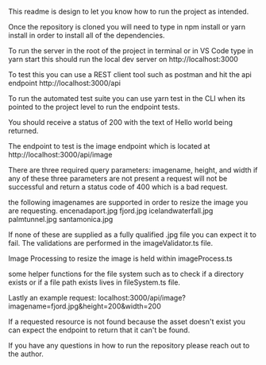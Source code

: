 This readme is design to let you know how to run the project as intended.

Once the repository is cloned you will need to type in npm install or yarn install in order to install all of the dependencies.

To run the server in the root of the project in terminal or in VS Code type in yarn start this should run the local dev server on http://localhost:3000

To test this you can use a REST client tool such as postman and hit the api endpoint
http://localhost:3000/api

To run the automated test suite you can use yarn test in the CLI when its pointed to the project level to run the endpoint tests.

You should receive a status of 200 with the text of Hello world being returned. 

The endpoint to test is the image endpoint which is located at http://localhost:3000/api/image

There are three required query parameters: imagename, height, and width if any of these three parameters are not present a request will not be successful and return a status code of 400 which is a bad request.

the following imagenames are supported in order to resize the image you are requesting.
encenadaport.jpg
fjord.jpg
icelandwaterfall.jpg
palmtunnel.jpg
santamonica.jpg

If none of these are supplied as a fully qualified .jpg file you can expect it to fail. The validations are performed in the imageValidator.ts file.

Image Processing to resize the image is held within imageProcess.ts

some helper functions for the file system such as to check if a directory exists or if a file path exists lives in fileSystem.ts file.

Lastly an example request: localhost:3000/api/image?imagename=fjord.jpg&height=200&width=200

If a requested resource is not found because the asset doesn't exist you can expect the endpoint to return that it can't be found.

If you have any questions in how to run the repository please reach out to the author.
